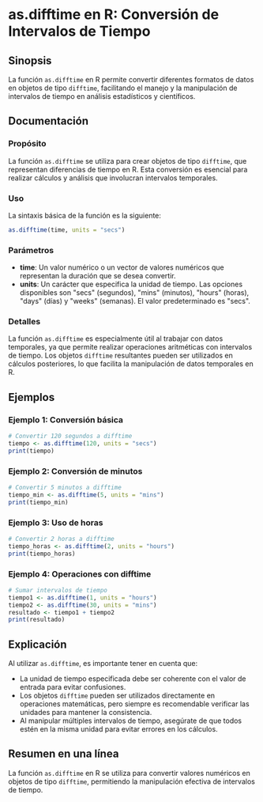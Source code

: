 <!--
Meta Description: # as.difftime en R: Conversión de Intervalos de Tiempo ## Sinopsis La función `as.difftime` en R permite convertir diferentes formatos de datos en obj...
Meta Keywords: difftime, tiempo, que, intervalos, units
-->

# as.difftime en R: Conversión de Intervalos de Tiempo

## Sinopsis
La función `as.difftime` en R permite convertir diferentes formatos de datos en objetos de tipo `difftime`, facilitando el manejo y la manipulación de intervalos de tiempo en análisis estadísticos y científicos.

## Documentación
### Propósito
La función `as.difftime` se utiliza para crear objetos de tipo `difftime`, que representan diferencias de tiempo en R. Esta conversión es esencial para realizar cálculos y análisis que involucran intervalos temporales.

### Uso
La sintaxis básica de la función es la siguiente:

```R
as.difftime(time, units = "secs")
```

### Parámetros
- **time**: Un valor numérico o un vector de valores numéricos que representan la duración que se desea convertir.
- **units**: Un carácter que especifica la unidad de tiempo. Las opciones disponibles son "secs" (segundos), "mins" (minutos), "hours" (horas), "days" (días) y "weeks" (semanas). El valor predeterminado es "secs".

### Detalles
La función `as.difftime` es especialmente útil al trabajar con datos temporales, ya que permite realizar operaciones aritméticas con intervalos de tiempo. Los objetos `difftime` resultantes pueden ser utilizados en cálculos posteriores, lo que facilita la manipulación de datos temporales en R.

## Ejemplos
### Ejemplo 1: Conversión básica
```R
# Convertir 120 segundos a difftime
tiempo <- as.difftime(120, units = "secs")
print(tiempo)
```

### Ejemplo 2: Conversión de minutos
```R
# Convertir 5 minutos a difftime
tiempo_min <- as.difftime(5, units = "mins")
print(tiempo_min)
```

### Ejemplo 3: Uso de horas
```R
# Convertir 2 horas a difftime
tiempo_horas <- as.difftime(2, units = "hours")
print(tiempo_horas)
```

### Ejemplo 4: Operaciones con difftime
```R
# Sumar intervalos de tiempo
tiempo1 <- as.difftime(1, units = "hours")
tiempo2 <- as.difftime(30, units = "mins")
resultado <- tiempo1 + tiempo2
print(resultado)
```

## Explicación
Al utilizar `as.difftime`, es importante tener en cuenta que:
- La unidad de tiempo especificada debe ser coherente con el valor de entrada para evitar confusiones.
- Los objetos `difftime` pueden ser utilizados directamente en operaciones matemáticas, pero siempre es recomendable verificar las unidades para mantener la consistencia.
- Al manipular múltiples intervalos de tiempo, asegúrate de que todos estén en la misma unidad para evitar errores en los cálculos.

## Resumen en una línea
La función `as.difftime` en R se utiliza para convertir valores numéricos en objetos de tipo `difftime`, permitiendo la manipulación efectiva de intervalos de tiempo.